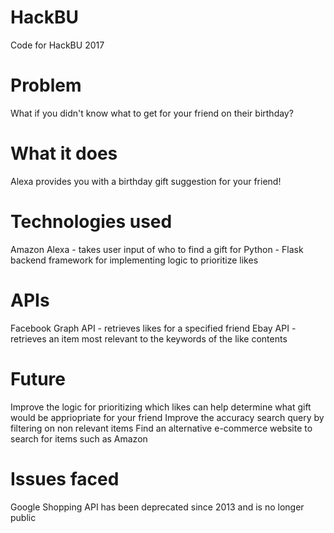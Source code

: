 # HackBU
Code for HackBU 2017

# Problem
What if you didn't know what to get for your friend on their birthday?

# What it does
Alexa provides you with a birthday gift suggestion for your friend!

# Technologies used
Amazon Alexa - takes user input of who to find a gift for
Python - Flask backend framework for implementing logic to prioritize likes

# APIs
Facebook Graph API - retrieves likes for a specified friend
Ebay API - retrieves an item most relevant to the keywords of the like contents

# Future
Improve the logic for prioritizing which likes can help determine what gift would be appriopriate for your friend
Improve the accuracy search query by filtering on non relevant items
Find an alternative e-commerce website to search for items such as Amazon

# Issues faced
Google Shopping API has been deprecated since 2013 and is no longer public
